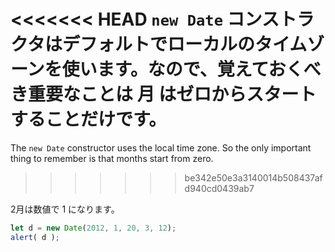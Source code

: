 <<<<<<< HEAD
`new Date` コンストラクタはデフォルトでローカルのタイムゾーンを使います。なので、覚えておくべき重要なことは 月 はゼロからスタートすることだけです。
=======
The `new Date` constructor uses the local time zone. So the only important thing to remember is that months start from zero.
>>>>>>> be342e50e3a3140014b508437afd940cd0439ab7

2月は数値で 1 になります。

```js run
let d = new Date(2012, 1, 20, 3, 12);
alert( d );
```
